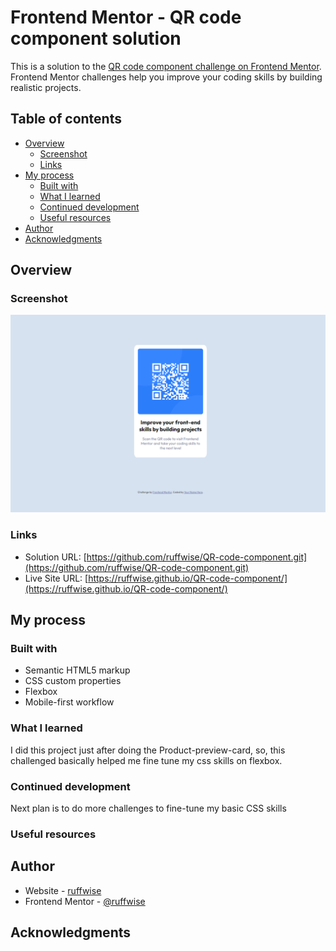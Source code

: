 # Frontend Mentor - QR code component solution

This is a solution to the [QR code component challenge on Frontend Mentor](https://www.frontendmentor.io/challenges/qr-code-component-iux_sIO_H). Frontend Mentor challenges help you improve your coding skills by building realistic projects.

## Table of contents

- [Overview](#overview)
  - [Screenshot](#screenshot)
  - [Links](#links)
- [My process](#my-process)
  - [Built with](#built-with)
  - [What I learned](#what-i-learned)
  - [Continued development](#continued-development)
  - [Useful resources](#useful-resources)
- [Author](#author)
- [Acknowledgments](#acknowledgments)


## Overview

### Screenshot

![](images/Screenshot_Product_preview.png)


### Links

- Solution URL: [https://github.com/ruffwise/QR-code-component.git](https://github.com/ruffwise/QR-code-component.git)
- Live Site URL: [https://ruffwise.github.io/QR-code-component/](https://ruffwise.github.io/QR-code-component/)

## My process

### Built with

- Semantic HTML5 markup
- CSS custom properties
- Flexbox
- Mobile-first workflow


### What I learned

I did this project just after doing the Product-preview-card, so, this challenged basically helped me fine tune my css skills on flexbox.


### Continued development

Next plan is to do more challenges to fine-tune my basic CSS skills


### Useful resources


## Author

- Website - [ruffwise](https://www.your-site.com)
- Frontend Mentor - [@ruffwise](https://www.frontendmentor.io/profile/ruffwise)


## Acknowledgments
